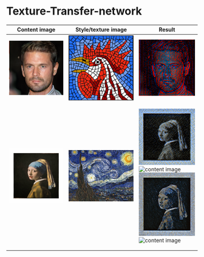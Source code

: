 # Texture-Transfer-network

Content image | Style/texture image | Result
------------- | ------------------- | ----------
![content image](https://github.com/Ritwik-Bhaduri/Texture-Transfer-network/blob/master/original%20images/index_13_0.png) | ![style image](https://github.com/Ritwik-Bhaduri/Texture-Transfer-network/blob/master/original%20images/index_15_0.png) | ![result](https://github.com/Ritwik-Bhaduri/Texture-Transfer-network/blob/master/original%20images/Result.gif)
![content image](https://github.com/Ritwik-Bhaduri/Texture-Transfer-network/blob/master/original%20images/girl_with_pearl_earrings.png) | ![content image](https://github.com/Ritwik-Bhaduri/Texture-Transfer-network/blob/master/original%20images/starry_night.png) | <p> ![content image](https://github.com/Ritwik-Bhaduri/Texture-Transfer-network/blob/master/original%20images/gif1.gif)  ![content image](https://github.com/Ritwik-Bhaduri/Texture-Transfer-network/blob/master/original%20images/gif2.gif) <br> ![content image](https://github.com/Ritwik-Bhaduri/Texture-Transfer-network/blob/master/original%20images/gif3.gif)  ![content image](https://github.com/Ritwik-Bhaduri/Texture-Transfer-network/blob/master/original%20images/gif4.gif) </p> 
